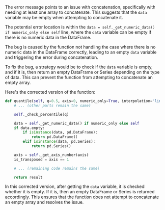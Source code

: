 The error message points to an issue with concatenation, specifically with needing at least one array to concatenate. This suggests that the `data` variable may be empty when attempting to concatenate it.

The potential error location is within the `data = self._get_numeric_data() if numeric_only else self` line, where the `data` variable can be empty if there is no numeric data in the DataFrame.

The bug is caused by the function not handling the case where there is no numeric data in the DataFrame correctly, leading to an empty `data` variable and triggering the error during concatenation.

To fix the bug, a strategy would be to check if the `data` variable is empty, and if it is, then return an empty DataFrame or Series depending on the type of data. This can prevent the function from attempting to concatenate an empty array.

Here's the corrected version of the function:

```python
def quantile(self, q=0.5, axis=0, numeric_only=True, interpolation="linear"):
    # ... (other parts remain the same)

    self._check_percentile(q)

    data = self._get_numeric_data() if numeric_only else self
    if data.empty:
        if isinstance(data, pd.DataFrame):
            return pd.DataFrame()
        elif isinstance(data, pd.Series):
            return pd.Series()

    axis = self._get_axis_number(axis)
    is_transposed = axis == 1

    # ... (remaining code remains the same)

    return result
```

In this corrected version, after getting the `data` variable, it is checked whether it is empty. If it is, then an empty DataFrame or Series is returned accordingly. This ensures that the function does not attempt to concatenate an empty array and resolves the issue.